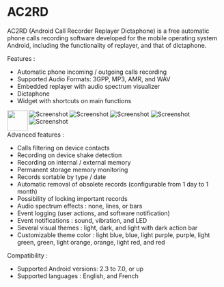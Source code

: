 # AC2RD

AC2RD (Android Call Recorder Replayer Dictaphone) is a free automatic phone calls recording software developed for the mobile operating system Android, including the functionality of replayer, and that of dictaphone.

Features :
- Automatic phone incoming / outgoing calls recording
- Supported Audio Formats: 3GPP, MP3, AMR, and WAV
- Embedded replayer with audio spectrum visualizer
- Dictaphone
- Widget with shortcuts on main functions

<a href="https://github.com/vassela/AC2RD/blob/master/screenshots/ac2rd_splashscreen.png"><img src="https://github.com/vassela/AC2RD/blob/master/screenshots/ac2rd_splashscreen.png" align="left" height="48" width="48" ></a>

![Screenshot](https://github.com/vassela/AC2RD/blob/master/screenshots/ac2rd_splashscreen.png) ![Screenshot](https://github.com/vassela/AC2RD/blob/master/screenshots/ac2rd_terms_of_use.png) ![Screenshot](https://github.com/vassela/AC2RD/blob/master/screenshots/ac2rd_home.png) ![Screenshot](https://github.com/vassela/AC2RD/blob/master/screenshots/ac2rd_home_slide_menu.png) ![Screenshot](https://github.com/vassela/AC2RD/blob/master/screenshots/ac2rd_records.png)


Advanced features :
- Calls filtering on device contacts
- Recording on device shake detection
- Recording on internal / external memory
- Permanent storage memory monitoring
- Records sortable by type / date
- Automatic removal of obsolete records (configurable from 1 day to 1 month)
- Possibility of locking important records
- Audio spectrum effects : none, lines, or bars
- Event logging (user actions, and software notification)
- Event notifications : sound, vibration, and LED
- Several visual themes : light, dark, and light with dark action bar
- Customizable theme color : light blue, blue, light purple, purple, light green, green, light orange, orange, light red, and red

Compatibility :
- Supported Android versions: 2.3 to 7.0, or up
- Supported languages : English, and French
